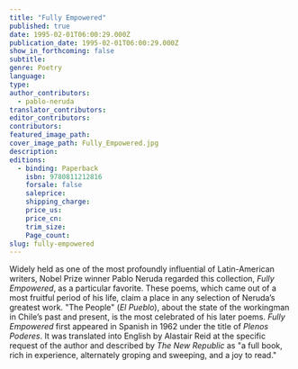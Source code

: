 ```yaml
---
title: "Fully Empowered"
published: true
date: 1995-02-01T06:00:29.000Z
publication_date: 1995-02-01T06:00:29.000Z
show_in_forthcoming: false
subtitle:
genre: Poetry
language:
type:
author_contributors:
  - pablo-neruda
translator_contributors:
editor_contributors:
contributors:
featured_image_path:
cover_image_path: Fully_Empowered.jpg
description:
editions:
  - binding: Paperback
    isbn: 9780811212816
    forsale: false
    saleprice:
    shipping_charge:
    price_us:
    price_cn:
    trim_size:
    Page_count:
slug: fully-empowered
---
```


Widely held as one of the most profoundly influential of Latin-American writers, Nobel Prize winner Pablo Neruda regarded this collection, _Fully Empowered_, as a particular favorite. These poems, which came out of a most fruitful period of his life, claim a place in any selection of Neruda’s greatest work. "The People" (_El Pueblo_), about the state of the workingman in Chile’s past and present, is the most celebrated of his later poems. _Fully Empowered_ first appeared in Spanish in 1962 under the title of _Plenos Poderes_. It was translated into English by Alastair Reid at the specific request of the author and described by _The New Republic_ as "a full book, rich in experience, alternately groping and sweeping, and a joy to read."

